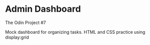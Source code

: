 # Admin Dashboard

The Odin Project #7

Mock dashboard for organizing tasks. HTML and CSS practice using display:grid
